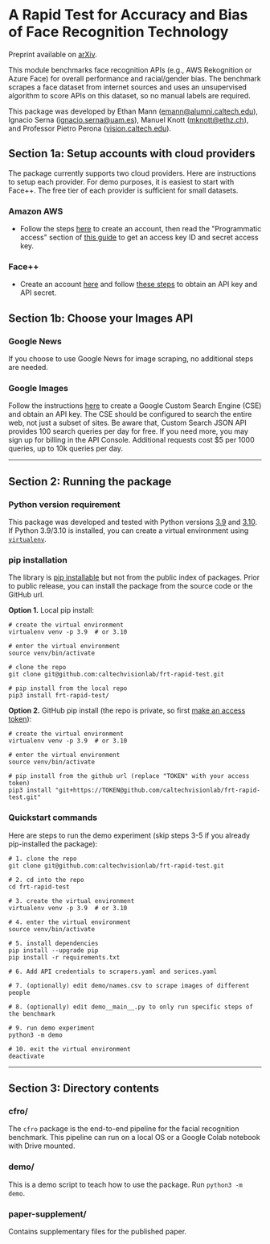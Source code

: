 # A Rapid Test for Accuracy and Bias of Face Recognition Technology

Preprint available on [arXiv](TODO).

This module benchmarks face recognition APIs (e.g., AWS Rekognition or Azure Face) for overall performance and racial/gender bias. The benchmark scrapes a face dataset from internet sources and uses an unsupervised algorithm to score APIs on this dataset, so no manual labels are required.

This package was developed by Ethan Mann (emann@alumni.caltech.edu), Ignacio Serna (ignacio.serna@uam.es), Manuel Knott (mknott@ethz.ch), and Professor Pietro Perona ([vision.caltech.edu](http://www.vision.caltech.edu/)).

## Section 1a: Setup accounts with cloud providers

The package currently supports two cloud providers. Here are instructions to setup each provider. For demo purposes, it is easiest to start with Face++. The free tier of each provider is sufficient for small datasets.

### Amazon AWS
- Follow the steps [here](https://aws.amazon.com/premiumsupport/knowledge-center/create-and-activate-aws-account/) to create an account, then read the "Programmatic access" section of [this guide](https://docs.aws.amazon.com/general/latest/gr/aws-sec-cred-types.html) to get an access key ID and secret access key.

### Face++
- Create an account [here](https://console.faceplusplus.com/register) and follow [these steps](https://console.faceplusplus.com/documents/7079083) to obtain an API key and API secret.

## Section 1b: Choose your Images API

### Google News

If you choose to use Google News for image scraping, no additional steps are needed.

### Google Images

Follow the instructions [here](https://developers.google.com/custom-search/v1/overview) to create a Google Custom Search Engine (CSE) and obtain an API key. The CSE should be configured to search the entire web, not just a subset of sites.
Be aware that, Custom Search JSON API provides 100 search queries per day for free. If you need more, you may sign up for billing in the API Console. Additional requests cost $5 per 1000 queries, up to 10k queries per day.

---

## Section 2: Running the package

### Python version requirement

This package was developed and tested with Python versions [3.9](https://www.python.org/downloads/release/python-3918/) and [3.10](https://www.python.org/downloads/release/python-31012/). If Python 3.9/3.10 is installed, you can create a virtual environment using [`virtualenv`](https://virtualenv.pypa.io/en/latest/index.html).

### pip installation

The library is [pip installable](https://pip.pypa.io/en/stable/cli/pip_install/) but not from the public index of packages. Prior to public release, you can install the package from the source code or the GitHub url. 

**Option 1.** Local pip install:
```
# create the virtual environment
virtualenv venv -p 3.9  # or 3.10

# enter the virtual environment
source venv/bin/activate

# clone the repo
git clone git@github.com:caltechvisionlab/frt-rapid-test.git

# pip install from the local repo
pip3 install frt-rapid-test/
```

**Option 2.** GitHub pip install (the repo is private, so first [make an access token](https://docs.github.com/en/authentication/keeping-your-account-and-data-secure/creating-a-personal-access-token)):
```
# create the virtual environment
virtualenv venv -p 3.9  # or 3.10

# enter the virtual environment
source venv/bin/activate

# pip install from the github url (replace "TOKEN" with your access token)
pip3 install "git+https://TOKEN@github.com/caltechvisionlab/frt-rapid-test.git"
```

### Quickstart commands

Here are steps to run the demo experiment (skip steps 3-5 if you already pip-installed the package):
```
# 1. clone the repo
git clone git@github.com:caltechvisionlab/frt-rapid-test.git

# 2. cd into the repo
cd frt-rapid-test

# 3. create the virtual environment
virtualenv venv -p 3.9  # or 3.10

# 4. enter the virtual environment
source venv/bin/activate

# 5. install dependencies
pip install --upgrade pip
pip install -r requirements.txt

# 6. Add API credentials to scrapers.yaml and serices.yaml

# 7. (optionally) edit demo/names.csv to scrape images of different people

# 8. (optionally) edit demo__main__.py to only run specific steps of the benchmark

# 9. run demo experiment
python3 -m demo

# 10. exit the virtual environment
deactivate
```

---

## Section 3: Directory contents

### cfro/

The `cfro` package is the end-to-end pipeline for the facial recognition benchmark. This pipeline can run on a local OS or a Google Colab notebook with Drive mounted.

### demo/

This is a demo script to teach how to use the package. Run `python3 -m demo`.

### paper-supplement/

Contains supplementary files for the published paper.